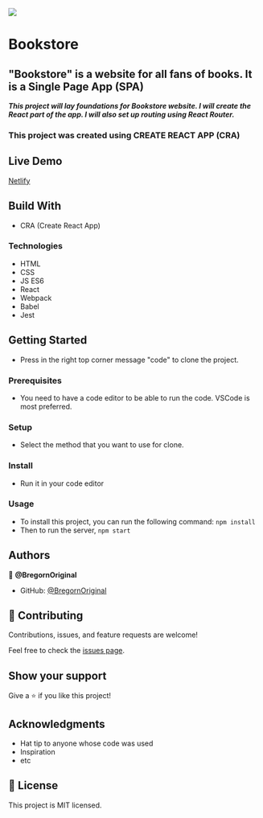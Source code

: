 
![](https://img.shields.io/badge/Microverse-blueviolet)

# Bookstore

## "Bookstore" is a website for all fans of books. It is a Single Page App (SPA)

***This project will lay foundations for Bookstore website. I will create the React part of the app. I will also set up routing using React Router.***

### This project was created using CREATE REACT APP (CRA)

## Live Demo

[Netlify](https://bregorn-bookstore.netlify.app/)

## Build With

- CRA (Create React App)

### Technologies

- HTML
- CSS
- JS ES6
- React
- Webpack
- Babel
- Jest

## Getting Started

- Press in the right top corner message "code" to clone the project.

### Prerequisites

- You need to have a code editor to be able to run the code. VSCode is most preferred.

### Setup

- Select the method that you want to use for clone.

### Install

- Run it in your code editor

### Usage

- To install this project, you can run the following command: `npm install`
- Then to run the server, `npm start`

## Authors

👤 **@BregornOriginal**

- GitHub: [@BregornOriginal](https://github.com/@BregornOriginal)

## 🤝 Contributing

Contributions, issues, and feature requests are welcome!

Feel free to check the [issues page](../../issues/).

## Show your support

Give a ⭐️ if you like this project!

## Acknowledgments

- Hat tip to anyone whose code was used
- Inspiration
- etc

## 📝 License

This project is MIT licensed.
